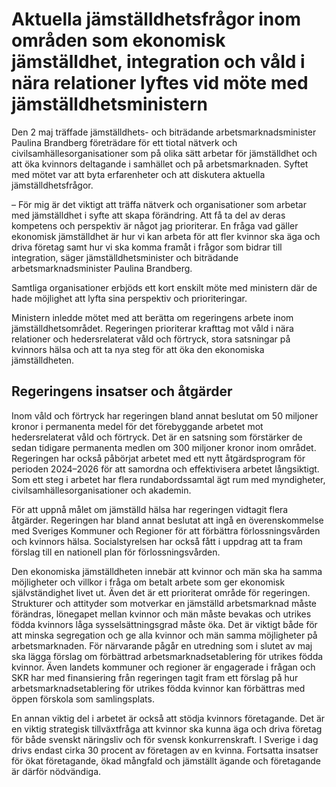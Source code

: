 # Aktuella jämställdhetsfrågor inom områden som ekonomisk jämställdhet, integration och våld i nära relationer lyftes vid möte med jämställdhetsministern

Den 2 maj träffade jämställdhets\- och biträdande arbetsmarknadsminister Paulina Brandberg företrädare för ett tiotal nätverk och civilsamhällesorganisationer som på olika sätt arbetar för jämställdhet och att öka kvinnors deltagande i samhället och på arbetsmarknaden. Syftet med mötet var att byta erfarenheter och att diskutera aktuella jämställdhetsfrågor.


– För mig är det viktigt att träffa nätverk och organisationer som arbetar med jämställdhet i syfte att skapa förändring. Att få ta del av deras kompetens och perspektiv är något jag prioriterar. En fråga vad gäller ekonomisk jämställdhet är hur vi kan arbeta för att fler kvinnor ska äga och driva företag samt hur vi ska komma framåt i frågor som bidrar till integration, säger jämställdhetsminister och biträdande arbetsmarknadsminister Paulina Brandberg.

Samtliga organisationer erbjöds ett kort enskilt möte med ministern där de hade möjlighet att lyfta sina perspektiv och prioriteringar.

Ministern inledde mötet med att berätta om regeringens arbete inom jämställdhetsområdet. Regeringen prioriterar krafttag mot våld i nära relationer och hedersrelaterat våld och förtryck, stora satsningar på kvinnors hälsa och att ta nya steg för att öka den ekonomiska jämställdheten.

## Regeringens insatser och åtgärder

Inom våld och förtryck har regeringen bland annat beslutat om 50 miljoner kronor i permanenta medel för det förebyggande arbetet mot hedersrelaterat våld och förtryck. Det är en satsning som förstärker de sedan tidigare permanenta medlen om 300 miljoner kronor inom området. Regeringen har också påbörjat arbetet med ett nytt åtgärdsprogram för perioden 2024–2026 för att samordna och effektivisera arbetet långsiktigt. Som ett steg i arbetet har flera rundabordssamtal ägt rum med myndigheter, civilsamhällesorganisationer och akademin.

För att uppnå målet om jämställd hälsa har regeringen vidtagit flera åtgärder. Regeringen har bland annat beslutat att ingå en överenskommelse med Sveriges Kommuner och Regioner för att förbättra förlossningsvården och kvinnors hälsa. Socialstyrelsen har också fått i uppdrag att ta fram förslag till en nationell plan för förlossningsvården.

Den ekonomiska jämställdheten innebär att kvinnor och män ska ha samma möjligheter och villkor i fråga om betalt arbete som ger ekonomisk självständighet livet ut. Även det är ett prioriterat område för regeringen. Strukturer och attityder som motverkar en jämställd arbetsmarknad måste förändras, lönegapet mellan kvinnor och män måste bevakas och utrikes födda kvinnors låga sysselsättningsgrad måste öka. Det är viktigt både för att minska segregation och ge alla kvinnor och män samma möjligheter på arbetsmarknaden. För närvarande pågår en utredning som i slutet av maj ska lägga förslag om förbättrad arbetsmarknadsetablering för utrikes födda kvinnor. Även landets kommuner och regioner är engagerade i frågan och SKR har med finansiering från regeringen tagit fram ett förslag på hur arbetsmarknadsetablering för utrikes födda kvinnor kan förbättras med öppen förskola som samlingsplats.

En annan viktig del i arbetet är också att stödja kvinnors företagande. Det är en viktig strategisk tillväxtfråga att kvinnor ska kunna äga och driva företag för både svenskt näringsliv och för svensk konkurrenskraft. I Sverige i dag drivs endast cirka 30 procent av företagen av en kvinna. Fortsatta insatser för ökat företagande, ökad mångfald och jämställt ägande och företagande är därför nödvändiga.
